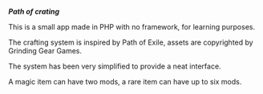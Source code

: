 ***Path of crating***

This is a small app made in PHP with no framework, for learning purposes. 

The crafting system is inspired by Path of Exile, assets are copyrighted by Grinding Gear Games.

The system has been very simplified to provide a neat interface.

A magic item can have two mods, a rare item can have up to six mods. 